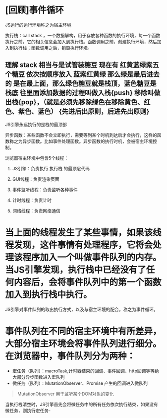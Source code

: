 # [回顾]事件循环

JS运行的运行环境称之为宿主环境

执行栈：call stack ，一个数据解构，用于存放各种函数的执行环境，每一个函数执行之前，它的相关信息会加入到执行栈。函数调用之前，创建执行环境，然后加入到执行栈；函数调用之后，销毁执行环境。

## 理解 stack 相当与是试管装糖豆 现在有 红黄蓝绿紫五个糖豆  依次按顺序放入 蓝紫红黄绿 那么绿是最后进去的 是在最上面，那么绿色糖豆就是栈顶，蓝色糖豆是栈底  往里面添加数据的过程叫做入栈{push}  移除叫做出栈{pop}，（就是必须先移除绿色在移除黄色、红色、紫色、蓝色） {先进后出原则，后进先出原则}
JS引擎永远执行的是栈的最顶部

异步函数：某些函数不会立即执行，需要等到某个时机到达后才会执行，这样的函数称之为异步函数。比如事件处理函数。异步函数的执行时机，会被宿主环境控制。

浏览器宿主环境中包含5个线程：

1. JS引擎：负责执行 执行栈 的最顶层代码

2. GUI线程：负责渲染页面

3. 事件监听线程：负责监听各种事件

4. 计时线程：负责计时

5. 网络线程：负责网络通信

#  当上面的线程发生了某些事情，如果该线程发现，这件事情有处理程序，它将会处理该程序加入一个叫做事件队列的内存。当JS引擎发现，执行栈中已经没有了任何内容后，会将事件队列中的第一个函数加入到执行栈中执行。

JS引擎对事件队列的取出执行方式，以及与宿主环境的配合，称之为事件循环。

# 事件队列在不同的宿主环境中有所差异，大部分宿主环境会将事件队列进行细分。在浏览器中，事件队列分为两种：
- 宏任务（队列）：macroTask,计时器结束的回调、事件回调、http回调等等绝大部分异步函数进入宏队列
- 微任务（队列）：MutationObserver、Promise 产生的回调进入微队列

> MutationObserver 用于监听某个DOM对象的变化

当执行栈清空时，JS引擎首先会将微任务中的所有任务依次执行结束，如果没有微任务，则执行宏任务-

  